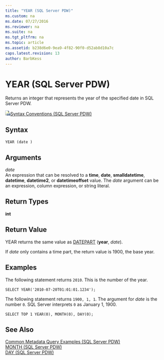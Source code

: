 ```yaml
---
title: "YEAR (SQL Server PDW)"
ms.custom: na
ms.date: 07/27/2016
ms.reviewer: na
ms.suite: na
ms.tgt_pltfrm: na
ms.topic: article
ms.assetid: b238d6e0-9ea9-4f82-90f0-d52ab8d10a7c
caps.latest.revision: 13
author: BarbKess
---
```

# YEAR (SQL Server PDW)
Returns an integer that represents the year of the specified date in SQL Server PDW.  
  
![Topic link icon](../sqlpdw/media/Topic_Link.gif "Topic_Link")[Syntax Conventions &#40;SQL Server PDW&#41;](../sqlpdw/syntax-conventions-sql-server-pdw.md)  
  
## Syntax  
  
```  
YEAR (date )  
```  
  
## Arguments  
*date*  
An expression that can be resolved to a **time**, **date**, **smalldatetime**, **datetime**, **datetime2**, or **datetimeoffset** value. The *date* argument can be an expression, column expression, or string literal.  
  
## Return Types  
**int**  
  
## Return Value  
YEAR returns the same value as [DATEPART](../sqlpdw/datepart-sql-server-pdw.md) (**year**, *date*).  
  
If *date* only contains a time part, the return value is 1900, the base year.  
  
## Examples  
The following statement returns `2010`. This is the number of the year.  
  
```  
SELECT YEAR('2010-07-20T01:01:01.1234');  
```  
  
The following statement returns `1900, 1, 1`. The argument for *date* is the number `0`. SQL Server interprets `0` as January 1, 1900.  
  
```  
SELECT TOP 1 YEAR(0), MONTH(0), DAY(0);  
```  
  
## See Also  
[Common Metadata Query Examples &#40;SQL Server PDW&#41;](../sqlpdw/common-metadata-query-examples-sql-server-pdw.md)  
[MONTH &#40;SQL Server PDW&#41;](../sqlpdw/month-sql-server-pdw.md)  
[DAY &#40;SQL Server PDW&#41;](../sqlpdw/day-sql-server-pdw.md)  
  
